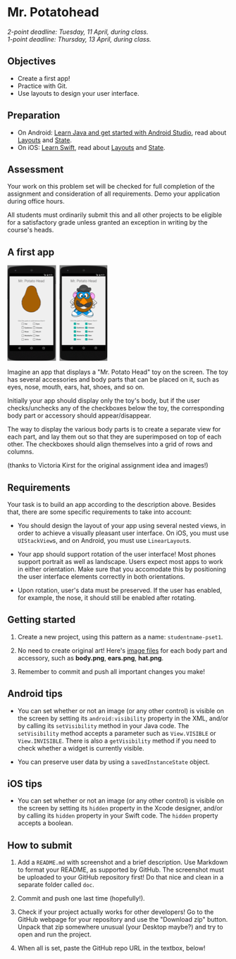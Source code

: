 # Mr. Potatohead

*2-point deadline: Tuesday, 11 April, during class.*  
*1-point deadline: Thursday, 13 April, during class.*

## Objectives

- Create a first app!
- Practice with Git.
- Use layouts to design your user interface.

## Preparation

- On Android: [Learn Java and get started with Android Studio](/android/getting-started), read about [Layouts](/android/layouts) and [State](/android/state).
- On iOS: [Learn Swift](/ios/getting-started), read about [Layouts](/ios/layouts) and [State](/ios/state).

## Assessment

Your work on this problem set will be checked for full completion of the assignment and consideration of all requirements. Demo your application during office hours.

All students must ordinarily submit this and all other projects to be eligible for a satisfactory grade unless granted an exception in writing by the course's heads.

## A first app

![Screenshot of Mr. Potato Head](potato.png)

Imagine an app that displays a "Mr. Potato Head" toy on the screen. The toy has several accessories and body parts that can be placed on it, such as eyes, nose, mouth, ears, hat, shoes, and so on.

Initially your app should display only the toy's body, but if the user checks/unchecks any of the checkboxes below the toy, the corresponding body part or accessory should appear/disappear.

The way to display the various body parts is to create a separate view for each part, and lay them out so that they are superimposed on top of each other. The checkboxes should align themselves into a grid of rows and columns.

(thanks to Victoria Kirst for the original assignment idea and images!)

## Requirements

Your task is to build an app according to the description above. Besides that, there are some specific requirements to take into account:

- You should design the layout of your app using several nested views, in order to achieve a visually pleasant user interface. On iOS, you must use `UIStackView`s, and on Android, you must use `LinearLayout`s.

- Your app should support rotation of the user interface! Most phones support portrait as well as landscape. Users expect most apps to work in either orientation. Make sure that you accomodate this by positioning the user interface elements correctly in both orientations.

- Upon rotation, user's data must be preserved. If the user has enabled, for example, the nose, it should still be enabled after rotating.

## Getting started

1. Create a new project, using this pattern as a name: `studentname-pset1`.

2. No need to create original art! Here's [image files](mr-potato-head-images.zip) for each body part and accessory, such as **body.png**, **ears.png**, **hat.png**.

3. Remember to commit and push all important changes you make! 

## Android tips

- You can set whether or not an image (or any other control) is visible on the screen by setting its `android:visibility` property in the XML, and/or by calling its `setVisibility` method in your Java code. The `setVisibility` method accepts a parameter such as `View.VISIBLE` or `View.INVISIBLE`. There is also a `getVisibility` method if you need to check whether a widget is currently visible.

- You can preserve user data by using a `savedInstanceState` object.

## iOS tips

- You can set whether or not an image (or any other control) is visible on the screen by setting its `hidden` property in the Xcode designer, and/or by calling its `hidden` property in your Swift code. The `hidden` property accepts a boolean.

## How to submit

1. Add a `README.md` with screenshot and a brief description. Use Markdown to format your README, as supported by GitHub. The screenshot must be uploaded to your GitHub repository first! Do that nice and clean in a separate folder called `doc`.

2. Commit and push one last time (hopefully!).

3. Check if your project actually works for other developers! Go to the GitHub webpage for your repository and use the "Download zip" button. Unpack that zip somewhere unusual (your Desktop maybe?) and try to open and run the project.

4. When all is set, paste the GitHub repo URL in the textbox, below!
